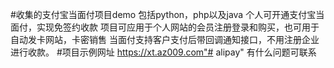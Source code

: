 #收集的支付宝当面付项目demo 包括python，php以及java
个人可开通支付宝当面付，实现免签约收款
项目可应用于个人网站的会员注册登录和购买，也可用于自动发卡网站，卡密销售
当面付支持客户支付后带回调通知接口，不用注册企业进行收款。
#项目示例网址 https://xt.az009.com"# alipay" 
有什么问题可联系
